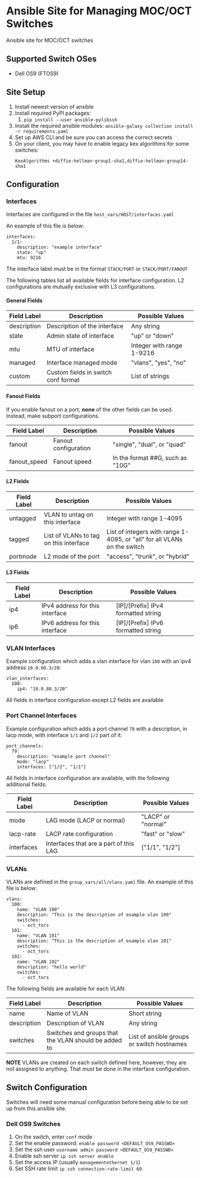 # Ansible Site for Managing MOC/OCT Switches
Ansible site for MOC/OCT switches

## Supported Switch OSes

* Dell OS9 (FTOS9)

## Site Setup

1. Install newest version of ansible
1. Install required PyPI packages:
    1. `pip install --user ansible-pylibssh`
1. Install the required ansible modules: `ansible-galaxy collection install -r requirements.yaml`
1. Set up AWS CLI and be sure you can access the correct secrets
1. On your client, you may have to enable legacy kex algorithms for some switches:
    ```
    KexAlgorithms +diffie-hellman-group1-sha1,diffie-hellman-group14-sha1
    ```

## Configuration

### Interfaces

Interfaces are configured in the file `host_vars/HOST/interfaces.yaml`

An example of this file is below:

```
interfaces:
  1/1:
    description: "example interface"
    state: "up"
    mtu: 9216
```

The interface label must be in the format `STACK/PORT` or `STACK/PORT/FANOUT`

The following tables list all available fields for interface configuration. L2 configurations are mutually exclusive with L3 configurations.

#### General Fields

| Field Label | Description                         | Possible Values           |
| ----------- | ----------------------------------- | ------------------------- |
| description | Description of the interface        | Any string                |
| state       | Admin state of interface            | "up" or "down"            |
| mtu         | MTU of interface                    | Integer with range 1-9216 |
| managed     | Interface managed mode              | "vlans", "yes", "no"      |
| custom      | Custom fields in switch conf format | List of strings           |

#### Fanout Fields

If you enable fanout on a port, **none** of the other fields can be used. Instead, make subport configurations.

| Field Label  | Description          | Possible Values                  |
| ------------ | -------------------- | -------------------------------- |
| fanout       | Fanout configuration | "single", "dual", or "quad"      |
| fanout_speed | Fanout speed         | In the format ##G, such as "10G" |

#### L2 Fields

| Field Label | Description                            | Possible Values                                                          |
| ----------- | -------------------------------------- | ------------------------------------------------------------------------ |
| untagged    | VLAN to untag on this interface        | Integer with range 1-4095                                                |
| tagged      | List of VLANs to tag on this interface | List of integers with range 1-4095, or "all" for all VLANs on the switch |  |
| portmode    | L2 mode of the port                    | "access", "trunk", or "hybrid"                                           |

#### L3 Fields

| Field Label | Description                     | Possible Values                     |
| ----------- | ------------------------------- | ----------------------------------- |
| ip4         | IPv4 address for this interface | [IP]/[Prefix] IPv4 formatted string |
| ip6         | IPv6 address for this interface | [IP]/[Prefix] IPv6 formatted string |

### VLAN Interfaces

Example configuration which adds a vlan interface for vlan `100` with an ipv4 address `10.0.80.3/20`:

```
vlan_interfaces:
  100:
    ip4: "10.0.80.3/20"
```

All fields in interface configuration except L2 fields are available

### Port Channel Interfaces

Example configuration which adds a port channel `79` with a description, in lacp mode, with interface `1/1` and `1/2` part of it:

```
port_channels:
  79:
    description: "example port channel"
    mode: "lacp"
    interfaces: ["1/2", "1/1"]
```

All fields in interface configuration are available, with the following additional fields:

| Field Label | Description                            | Possible Values    |
| ----------- | -------------------------------------- | ------------------ |
| mode        | LAG mode (LACP or normal)              | "LACP" or "normal" |
| lacp-rate   | LACP rate configuration                | "fast" or "slow"   |
| interfaces  | Interfaces that are a part of this LAG | ["1/1", "1/2"]     |

### VLANs

VLANs are defined in the `group_vars/all/vlans.yaml` file. An example of this file is below:

```
vlans:
  100:
    name: "VLAN 100"
    description: "This is the description of example vlan 100"
    switches:
      - oct_tors
  101:
    name: "VLAN 101"
    description: "This is the description of example vlan 101"
    switches:
      - oct_tors
  102:
    name: "VLAN 102"
    description: "hello world"
    switches:
      - oct_tors
```

The following fields are available for each VLAN:

| Field Label | Description                                          | Possible Values                            |
| ----------- | ---------------------------------------------------- | ------------------------------------------ |
| name        | Name of VLAN                                         | Short string                               |
| description | Description of VLAN                                  | Any string                                 |
| switches    | Switches and groups that the VLAN should be added to | List of ansible groups or switch hostnames |

**NOTE** VLANs are created on each switch defined here, however, they are not assigned to anything. That must be done in the interface configuration.

## Switch Configuration

Switches will need some manual configuration before being able to be set up from this ansible site.
### Dell OS9 Switches

1. On the switch, enter `conf` mode
1. Set the enable password: `enable password <DEFAULT_OS9_PASSWD>`
1. Set the ssh user `username admin password <DEFAULT_OS9_PASSWD>`
1. Enable ssh server `ip ssh server enable`
1. Set the access IP (usually `managementethernet 1/1`)
1. Set SSH rate limit `ip ssh connection-rate-limit 60`
